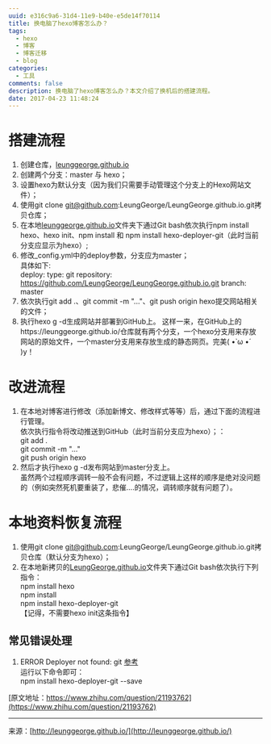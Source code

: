 ```yaml
---
uuid: e316c9a6-31d4-11e9-b40e-e5de14f70114
title: 换电脑了hexo博客怎么办？
tags: 
  - hexo
  - 博客
  - 博客迁移
  - blog
categories: 
  - 工具
comments: false
description: 换电脑了hexo博客怎么办？本文介绍了换机后的搭建流程。
date: 2017-04-23 11:48:24
---
```


# 搭建流程
1. 创建仓库，[leunggeorge.github.io](https://leunggeorge.github.io/)
2. 创建两个分支：master 与 hexo；
3. 设置hexo为默认分支（因为我们只需要手动管理这个分支上的Hexo网站文件）；
4. 使用git clone git@github.com:LeungGeorge/LeungGeorge.github.io.git拷贝仓库；
5. 在本地[leunggeorge.github.io](https://leunggeorge.github.io/)文件夹下通过Git bash依次执行npm install hexo、hexo init、npm install 和 npm install hexo-deployer-git（此时当前分支应显示为hexo）;
6. 修改_config.yml中的deploy参数，分支应为master；  
具体如下:  
deploy:
  type: git
  repository: https://github.com/LeungGeorge/LeungGeorge.github.io.git
  branch: master
7. 依次执行git add .、git commit -m "..."、git push origin hexo提交网站相关的文件；
8. 执行hexo g -d生成网站并部署到GitHub上。
这样一来，在GitHub上的https://leunggeorge.github.io/仓库就有两个分支，一个hexo分支用来存放网站的原始文件，一个master分支用来存放生成的静态网页。完美( •̀ ω •́ )y！

# 改进流程
1. 在本地对博客进行修改（添加新博文、修改样式等等）后，通过下面的流程进行管理。  
依次执行指令将改动推送到GitHub（此时当前分支应为hexo）；：  
git add .  
git commit -m "..."  
git push origin hexo  
2. 然后才执行hexo g -d发布网站到master分支上。   
虽然两个过程顺序调转一般不会有问题，不过逻辑上这样的顺序是绝对没问题的（例如突然死机要重装了，悲催....的情况，调转顺序就有问题了）。

# 本地资料恢复流程
1. 使用git clone git@github.com:LeungGeorge/LeungGeorge.github.io.git拷贝仓库（默认分支为hexo）；  
2. 在本地新拷贝的[LeungGeorge.github.io](https://leunggeorge.github.io/)文件夹下通过Git bash依次执行下列指令：  
npm install hexo  
npm install  
npm install hexo-deployer-git  
【记得，不需要hexo init这条指令】  

## 常见错误处理
1. ERROR Deployer not found: git [参考](https://www.v2ex.com/t/175940)  
运行以下命令即可：  
npm install hexo-deployer-git --save  





[原文地址：https://www.zhihu.com/question/21193762](https://www.zhihu.com/question/21193762)



---
<link rel="stylesheet" href="http://yandex.st/highlightjs/6.1/styles/default.min.css">
<script src="http://yandex.st/highlightjs/6.1/highlight.min.js"></script>
<script>
hljs.tabReplace = ' ';
hljs.initHighlightingOnLoad();
</script>


来源：[http://leunggeorge.github.io/](http://leunggeorge.github.io/)  